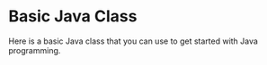 # Basic Java Class

Here is a basic Java class that you can use to get started with Java programming.
